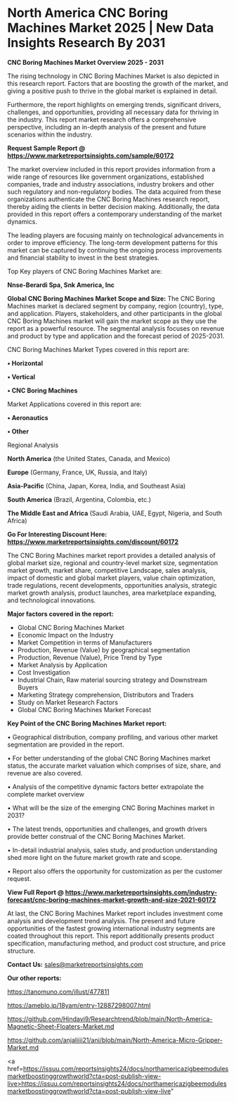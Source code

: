 # North America CNC Boring Machines Market 2025 | New Data Insights Research By 2031

<Strong> CNC Boring Machines Market Overview 2025 - 2031</strong>

The rising technology in CNC Boring Machines Market is also depicted in this research report. Factors that are boosting the growth of the market, and giving a positive push to thrive in the global market is explained in detail.

Furthermore, the report highlights on emerging trends, significant drivers, challenges, and opportunities, providing all necessary data for thriving in the industry. This report market research offers a comprehensive perspective, including an in-depth analysis of the present and future scenarios within the industry.

<strong>Request Sample Report @ <a href=https://www.marketreportsinsights.com/sample/60172>https://www.marketreportsinsights.com/sample/60172</a></strong>

The market overview included in this report provides information from a wide range of resources like government organizations, established companies, trade and industry associations, industry brokers and other such regulatory and non-regulatory bodies. The data acquired from these organizations authenticate the CNC Boring Machines research report, thereby aiding the clients in better decision making. Additionally, the data provided in this report offers a contemporary understanding of the market dynamics.

The leading players are focusing mainly on technological advancements in order to improve efficiency. The long-term development patterns for this market can be captured by continuing the ongoing process improvements and financial stability to invest in the best strategies.

Top Key players of CNC Boring Machines Market are:

<strong>Nnse-Berardi Spa, Snk America, Inc</strong>

<strong><b>Global CNC Boring Machines Market Scope and Size:</b></strong>
The CNC Boring Machines market is declared segment by company, region (country), type, and application. Players, stakeholders, and other participants in the global CNC Boring Machines market will gain the market scope as they use the report as a powerful resource. The segmental analysis focuses on revenue and product by type and application and the forecast period of 2025-2031.

CNC Boring Machines Market Types covered in this report are:

<strong>• Horizontal

• Vertical

• CNC Boring Machines</strong>

Market Applications covered in this report are:

<strong>• Aeronautics

• Other</strong> 

Regional Analysis

<strong>North America</strong> (the United States, Canada, and Mexico)

<strong>Europe</strong> (Germany, France, UK, Russia, and Italy)

<strong>Asia-Pacific</strong> (China, Japan, Korea, India, and Southeast Asia)

<strong>South America</strong> (Brazil, Argentina, Colombia, etc.)

<strong>The Middle East and Africa</strong> (Saudi Arabia, UAE, Egypt, Nigeria, and South Africa)

<strong>Go For Interesting Discount Here: <a href=https://www.marketreportsinsights.com/discount/60172>https://www.marketreportsinsights.com/discount/60172</a></strong>

The CNC Boring Machines market report provides a detailed analysis of global market size, regional and country-level market size, segmentation market growth, market share, competitive Landscape, sales analysis, impact of domestic and global market players, value chain optimization, trade regulations, recent developments, opportunities analysis, strategic market growth analysis, product launches, area marketplace expanding, and technological innovations.

<strong><b>Major factors covered in the report:</b></strong>
<ul>
  <li>Global CNC Boring Machines Market </li>
  <li>Economic Impact on the Industry</li>
  <li>Market Competition in terms of Manufacturers</li>
  <li>Production, Revenue (Value) by geographical segmentation</li>
  <li>Production, Revenue (Value), Price Trend by Type</li>
  <li>Market Analysis by Application</li>
  <li>Cost Investigation</li>
  <li>Industrial Chain, Raw material sourcing strategy and Downstream Buyers</li>
  <li>Marketing Strategy comprehension, Distributors and Traders</li>
  <li>Study on Market Research Factors</li>
  <li>Global CNC Boring Machines Market Forecast</li>
</ul>

<strong><b>Key Point of the CNC Boring Machines Market report:</b></strong>

• Geographical distribution, company profiling, and various other market segmentation are provided in the report.

• For better understanding of the global CNC Boring Machines market status, the accurate market valuation which comprises of size, share, and revenue are also covered.

• Analysis of the competitive dynamic factors better extrapolate the complete market overview

• What will be the size of the emerging CNC Boring Machines market in 2031?

• The latest trends, opportunities and challenges, and growth drivers provide better construal of the CNC Boring Machines Market.

• In-detail industrial analysis, sales study, and production understanding shed more light on the future market growth rate and scope.

• Report also offers the opportunity for customization as per the customer request.

<strong><b>View Full Report @ <a href=https://www.marketreportsinsights.com/industry-forecast/cnc-boring-machines-market-growth-and-size-2021-60172>https://www.marketreportsinsights.com/industry-forecast/cnc-boring-machines-market-growth-and-size-2021-60172</a></b></strong>


At last, the CNC Boring Machines Market report includes investment come analysis and development trend analysis. The present and future opportunities of the fastest growing international industry segments are coated throughout this report. This report additionally presents product specification, manufacturing method, and product cost structure, and price structure.

<strong>Contact Us:</strong>
sales@marketreportsinsights.com

<strong>Our other reports:</strong>

<a href=https://tanomuno.com/illust/477811>https://tanomuno.com/illust/477811</a>

<a href=https://ameblo.jp/18yam/entry-12887298007.html>https://ameblo.jp/18yam/entry-12887298007.html</a>

<a href=https://github.com/Hindavi9/Researchtrend/blob/main/North-America-Magnetic-Sheet-Floaters-Market.md>https://github.com/Hindavi9/Researchtrend/blob/main/North-America-Magnetic-Sheet-Floaters-Market.md</a>

<a href=https://github.com/anjaliiii21/ani/blob/main/North-America-Micro-Gripper-Market.md>https://github.com/anjaliiii21/ani/blob/main/North-America-Micro-Gripper-Market.md</a>

<a href=https://issuu.com/reportsinsights24/docs/northamericazigbeemodulesmarketboostinggrowthworld?cta=post-publish-view-live>https://issuu.com/reportsinsights24/docs/northamericazigbeemodulesmarketboostinggrowthworld?cta=post-publish-view-live</a>"
